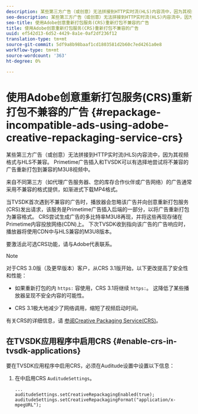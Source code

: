 ```yaml
---
description: 某些第三方广告（或创意）无法拼接到HTTP实时流(HLS)内容流中，因为其视频格式与HLS不兼容。 Primetime广告插入和TVSDK可以有选择地尝试将不兼容的广告重新打包到兼容的M3U8视频中。
seo-description: 某些第三方广告（或创意）无法拼接到HTTP实时流(HLS)内容流中，因为其视频格式与HLS不兼容。 Primetime广告插入和TVSDK可以有选择地尝试将不兼容的广告重新打包到兼容的M3U8视频中。
seo-title: 使用Adobe创意重新打包服务(CRS)重新打包不兼容的广告
title: 使用Adobe创意重新打包服务(CRS)重新打包不兼容的广告
uuid: ef542d13-6d52-4429-8a1e-0af2df236f12
translation-type: tm+mt
source-git-commit: 5df9a8b98baaf1cd1803581d2b60c7ed4261a0e8
workflow-type: tm+mt
source-wordcount: '363'
ht-degree: 0%

---
```



# 使用Adobe创意重新打包服务(CRS)重新打包不兼容的广告 {#repackage-incompatible-ads-using-adobe-creative-repackaging-service-crs}

某些第三方广告（或创意）无法拼接到HTTP实时流(HLS)内容流中，因为其视频格式与HLS不兼容。 Primetime广告插入和TVSDK可以有选择地尝试将不兼容的广告重新打包到兼容的M3U8视频中。

来自不同第三方（如代理广告服务器、您的库存合作伙伴或广告网络）的广告通常采用不兼容的格式提供，如渐进式下载MP4格式。

当TVSDK首次遇到不兼容的广告时，播放器会忽略该广告并向创意重新打包服务(CRS)发出请求，该服务是Primetime广告插入后端的一部分，以将广告重新打包为兼容格式。 CRS尝试生成广告的多比特率M3U8再现，并将这些再现存储在Primetime内容投放网络(CDN)上。 下次TVSDK收到指向该广告的广告响应时，播放器将使用CDN中与HLS兼容的M3U8版本。

要激活此可选CRS功能，请与Adobe代表联系。

>[!NOTE]
>
>对于CRS 3.0版（及更早版本）客户，从CRS 3.1版开始，以下更改提高了安全性和性能：
>
>* 如果重新打包的内 `https:` 容使用，CRS 3.1将继续 `https:`。 这降低了某些播放器呈现不安全内容的可能性。
   >
   >
* CRS 3.1极大地减少了网络调用，缩短了视频启动时间。

>



有关CRS的详细信息，请 [参阅Creative Packaging Service(CRS)](../../../../../dynamic-ad-insertion/creative-repackaging-service/crs-overview.md)。

## 在TVSDK应用程序中启用CRS {#enable-crs-in-tvsdk-applications}

要在TVSDK应用程序中启用CRS，必须在Auditude设置中设置以下信息：

1. 在中启用CRS `AuditudeSettings`。

   ```
   ... 
   auditudeSettings.setCreativeRepackagingEnabled(true); 
   auditudeSettings.setCreativeRepackagingFormat("application/x-mpegURL"); 
   ```
